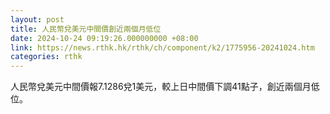 ```yaml
---
layout: post
title: 人民幣兌美元中間價創近兩個月低位
date: 2024-10-24 09:19:26.000000000 +08:00
link: https://news.rthk.hk/rthk/ch/component/k2/1775956-20241024.htm
categories: rthk
---
```


人民幣兌美元中間價報7.1286兌1美元，較上日中間價下調41點子，創近兩個月低位。
